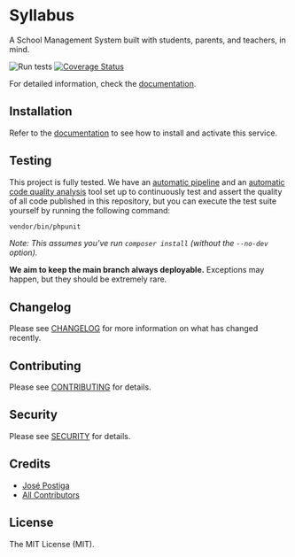 # Syllabus

A School Management System built with students, parents, and teachers, in mind.

![Run tests](https://github.com/josepostiga/syllabus/workflows/Run%20tests/badge.svg)
[![Coverage Status](https://coveralls.io/repos/github/josepostiga/syllabus/badge.svg?branch=main)](https://coveralls.io/github/josepostiga/syllabus?branch=main)

For detailed information, check the [documentation](https://github.com/josepostiga/syllabus/wiki).

## Installation

Refer to the [documentation](https://github.com/josepostiga/syllabus/wiki/Installation) to see how to install and activate this service.

## Testing

This project is fully tested. We have an [automatic pipeline](https://github.com/josepostiga/syllabus/actions) and an [automatic code quality analysis](https://coveralls.io/github/josepostiga/syllabus) tool set up to continuously test and assert the quality of all code published in this repository, but you can execute the test suite yourself by running the following command:

``` bash
vendor/bin/phpunit
```

_Note: This assumes you've run `composer install` (without the `--no-dev` option)._

**We aim to keep the main branch always deployable.** Exceptions may happen, but they should be extremely rare.

## Changelog

Please see [CHANGELOG](CHANGELOG.md) for more information on what has changed recently.

## Contributing

Please see [CONTRIBUTING](CONTRIBUTING.md) for details.

## Security

Please see [SECURITY](SECURITY.md) for details.

## Credits

- [José Postiga](https://github.com/josepostiga)
- [All Contributors](../../contributors)

## License

The MIT License (MIT).
